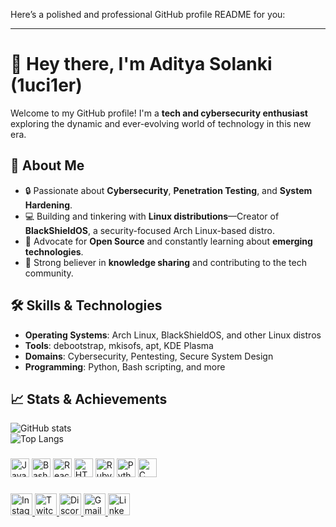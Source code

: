 

Here’s a polished and professional GitHub profile README for you:  

---

# 👋 Hey there, I'm Aditya Solanki (1uci1er)  

Welcome to my GitHub profile! I'm a **tech and cybersecurity enthusiast** exploring the dynamic and ever-evolving world of technology in this new era.  

## 🚀 About Me  
- 🔒 Passionate about **Cybersecurity**, **Penetration Testing**, and **System Hardening**.  
- 💻 Building and tinkering with **Linux distributions**—Creator of **BlackShieldOS**, a security-focused Arch Linux-based distro.  
- 🌟 Advocate for **Open Source** and constantly learning about **emerging technologies**.  
- 📜 Strong believer in **knowledge sharing** and contributing to the tech community.  

## 🛠️ Skills & Technologies  
- **Operating Systems**: Arch Linux, BlackShieldOS, and other Linux distros  
- **Tools**: debootstrap, mkisofs, apt, KDE Plasma  
- **Domains**: Cybersecurity, Pentesting, Secure System Design  
- **Programming**: Python, Bash scripting, and more  

## 📈 Stats & Achievements  
![GitHub stats](https://github-readme-stats.vercel.app/api?username=1uci1er&show_icons=true&theme=radical)  
![Top Langs](https://github-readme-stats.vercel.app/api/top-langs/?username=1uci1er&layout=compact&theme=radical)  


###

<div align="left">
  <img src="https://cdn.jsdelivr.net/gh/devicons/devicon/icons/javascript/javascript-original.svg" height="30" alt="JavaScript logo" />
  <img src="https://cdn.jsdelivr.net/gh/devicons/devicon/icons/bash/bash-original.svg" height="30" alt="Bash logo" />
  <img src="https://cdn.jsdelivr.net/gh/devicons/devicon/icons/react/react-original.svg" height="30" alt="React logo" />
  <img src="https://cdn.jsdelivr.net/gh/devicons/devicon/icons/html5/html5-original.svg" height="30" alt="HTML5 logo" />
  <img src="https://cdn.jsdelivr.net/gh/devicons/devicon/icons/ruby/ruby-original.svg" height="30" alt="Ruby logo" />
  <img src="https://cdn.jsdelivr.net/gh/devicons/devicon/icons/python/python-original.svg" height="30" alt="Python logo" />
  <img src="https://cdn.jsdelivr.net/gh/devicons/devicon/icons/c/c-original.svg" height="30" alt="C logo" />
</div>

###

<div align="left">
  <a href="https://instagram.com/rx1vi" target="_blank">
    <img 
      src="https://img.shields.io/static/v1?message=Instagram&logo=instagram&label=&color=E4405F&logoColor=white&labelColor=&style=for-the-badge" 
      height="35" 
      alt="Instagram logo" 
    />
  </a>
  <a href="https://twitch.tv/SolankiAdi22235" target="_blank">
    <img 
      src="https://img.shields.io/static/v1?message=Twitch&logo=twitch&label=&color=9146FF&logoColor=white&labelColor=&style=for-the-badge" 
      height="35" 
      alt="Twitch logo" 
    />
  </a>
  <a href="https://discordapp.com/users/your_user_id" target="_blank">
    <img 
      src="https://img.shields.io/static/v1?message=Discord&logo=discord&label=&color=7289DA&logoColor=white&labelColor=&style=for-the-badge" 
      height="35" 
      alt="Discord logo" 
    />
  </a>
  <a href="mailto:solankiaditya131@proton.me" target="_blank">
    <img 
      src="https://img.shields.io/static/v1?message=Gmail&logo=gmail&label=&color=D14836&logoColor=white&labelColor=&style=for-the-badge" 
      height="35" 
      alt="Gmail logo" 
    />
  </a>
  <a href="https://linkedin.com/in/aditya-solanki" target="_blank">
    <img 
      src="https://img.shields.io/static/v1?message=LinkedIn&logo=linkedin&label=&color=0077B5&logoColor=white&labelColor=&style=for-the-badge" 
      height="35" 
      alt="LinkedIn logo" 
    />
  </a>
</div>

###

<br clear="both">
